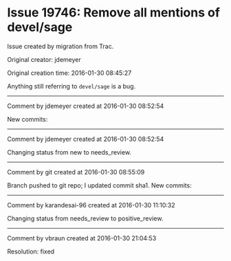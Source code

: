 # Issue 19746: Remove all mentions of devel/sage

Issue created by migration from Trac.

Original creator: jdemeyer

Original creation time: 2016-01-30 08:45:27

Anything still referring to `devel/sage` is a bug.


---

Comment by jdemeyer created at 2016-01-30 08:52:54

New commits:


---

Comment by jdemeyer created at 2016-01-30 08:52:54

Changing status from new to needs_review.


---

Comment by git created at 2016-01-30 08:55:09

Branch pushed to git repo; I updated commit sha1. New commits:


---

Comment by karandesai-96 created at 2016-01-30 11:10:32

Changing status from needs_review to positive_review.


---

Comment by vbraun created at 2016-01-30 21:04:53

Resolution: fixed
